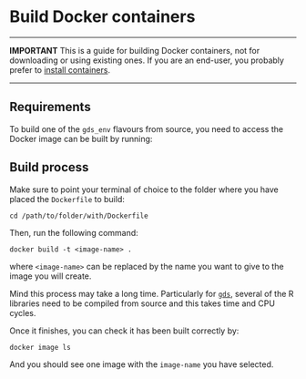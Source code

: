 # Build Docker containers

---

**IMPORTANT** This is a guide for building Docker containers, not for downloading or using existing ones. If you are an end-user, you probably prefer to [install containers](../docker_install).

---

## Requirements

To build one of the `gds_env` flavours from source, you need to access the Docker image can be built by running:

## Build process

Make sure to point your terminal of choice to the folder where you have placed the `Dockerfile` to build:

```shell
cd /path/to/folder/with/Dockerfile
```

Then, run the following command:

```shell
docker build -t <image-name> .
```

where `<image-name>` can be replaced by the name you want to give to the image you will create.

Mind this process may take a long time. Particularly for [`gds`](../../stacks/gds), several of the R libraries need to be compiled from source and this takes time and CPU cycles.

Once it finishes, you can check it has been built correctly by:

```shell
docker image ls
```

And you should see one image with the `image-name` you have selected.
